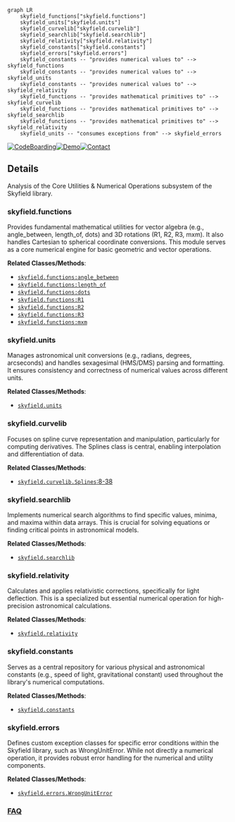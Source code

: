 ```mermaid
graph LR
    skyfield_functions["skyfield.functions"]
    skyfield_units["skyfield.units"]
    skyfield_curvelib["skyfield.curvelib"]
    skyfield_searchlib["skyfield.searchlib"]
    skyfield_relativity["skyfield.relativity"]
    skyfield_constants["skyfield.constants"]
    skyfield_errors["skyfield.errors"]
    skyfield_constants -- "provides numerical values to" --> skyfield_functions
    skyfield_constants -- "provides numerical values to" --> skyfield_units
    skyfield_constants -- "provides numerical values to" --> skyfield_relativity
    skyfield_functions -- "provides mathematical primitives to" --> skyfield_curvelib
    skyfield_functions -- "provides mathematical primitives to" --> skyfield_searchlib
    skyfield_functions -- "provides mathematical primitives to" --> skyfield_relativity
    skyfield_units -- "consumes exceptions from" --> skyfield_errors
```

[![CodeBoarding](https://img.shields.io/badge/Generated%20by-CodeBoarding-9cf?style=flat-square)](https://github.com/CodeBoarding/GeneratedOnBoardings)[![Demo](https://img.shields.io/badge/Try%20our-Demo-blue?style=flat-square)](https://www.codeboarding.org/demo)[![Contact](https://img.shields.io/badge/Contact%20us%20-%20contact@codeboarding.org-lightgrey?style=flat-square)](mailto:contact@codeboarding.org)

## Details

Analysis of the Core Utilities & Numerical Operations subsystem of the Skyfield library.

### skyfield.functions
Provides fundamental mathematical utilities for vector algebra (e.g., angle_between, length_of, dots) and 3D rotations (R1, R2, R3, mxm). It also handles Cartesian to spherical coordinate conversions. This module serves as a core numerical engine for basic geometric and vector operations.


**Related Classes/Methods**:

- <a href="https://github.com/skyfielders/python-skyfield/blob/master/skyfield/functions.py" target="_blank" rel="noopener noreferrer">`skyfield.functions:angle_between`</a>
- <a href="https://github.com/skyfielders/python-skyfield/blob/master/skyfield/functions.py" target="_blank" rel="noopener noreferrer">`skyfield.functions:length_of`</a>
- <a href="https://github.com/skyfielders/python-skyfield/blob/master/skyfield/functions.py" target="_blank" rel="noopener noreferrer">`skyfield.functions:dots`</a>
- <a href="https://github.com/skyfielders/python-skyfield/blob/master/skyfield/functions.py" target="_blank" rel="noopener noreferrer">`skyfield.functions:R1`</a>
- <a href="https://github.com/skyfielders/python-skyfield/blob/master/skyfield/functions.py" target="_blank" rel="noopener noreferrer">`skyfield.functions:R2`</a>
- <a href="https://github.com/skyfielders/python-skyfield/blob/master/skyfield/functions.py" target="_blank" rel="noopener noreferrer">`skyfield.functions:R3`</a>
- <a href="https://github.com/skyfielders/python-skyfield/blob/master/skyfield/functions.py" target="_blank" rel="noopener noreferrer">`skyfield.functions:mxm`</a>


### skyfield.units
Manages astronomical unit conversions (e.g., radians, degrees, arcseconds) and handles sexagesimal (HMS/DMS) parsing and formatting. It ensures consistency and correctness of numerical values across different units.


**Related Classes/Methods**:

- <a href="https://github.com/skyfielders/python-skyfield/blob/master/skyfield/units.py" target="_blank" rel="noopener noreferrer">`skyfield.units`</a>


### skyfield.curvelib
Focuses on spline curve representation and manipulation, particularly for computing derivatives. The Splines class is central, enabling interpolation and differentiation of data.


**Related Classes/Methods**:

- <a href="https://github.com/skyfielders/python-skyfield/blob/master/skyfield/curvelib.py#L8-L38" target="_blank" rel="noopener noreferrer">`skyfield.curvelib.Splines`:8-38</a>


### skyfield.searchlib
Implements numerical search algorithms to find specific values, minima, and maxima within data arrays. This is crucial for solving equations or finding critical points in astronomical models.


**Related Classes/Methods**:

- <a href="https://github.com/skyfielders/python-skyfield/blob/master/skyfield/searchlib.py" target="_blank" rel="noopener noreferrer">`skyfield.searchlib`</a>


### skyfield.relativity
Calculates and applies relativistic corrections, specifically for light deflection. This is a specialized but essential numerical operation for high-precision astronomical calculations.


**Related Classes/Methods**:

- <a href="https://github.com/skyfielders/python-skyfield/blob/master/skyfield/relativity.py" target="_blank" rel="noopener noreferrer">`skyfield.relativity`</a>


### skyfield.constants
Serves as a central repository for various physical and astronomical constants (e.g., speed of light, gravitational constant) used throughout the library's numerical computations.


**Related Classes/Methods**:

- <a href="https://github.com/skyfielders/python-skyfield/blob/master/skyfield/constants.py" target="_blank" rel="noopener noreferrer">`skyfield.constants`</a>


### skyfield.errors
Defines custom exception classes for specific error conditions within the Skyfield library, such as WrongUnitError. While not directly a numerical operation, it provides robust error handling for the numerical and utility components.


**Related Classes/Methods**:

- <a href="https://github.com/skyfielders/python-skyfield/blob/master/skyfield/errors.py" target="_blank" rel="noopener noreferrer">`skyfield.errors.WrongUnitError`</a>




### [FAQ](https://github.com/CodeBoarding/GeneratedOnBoardings/tree/main?tab=readme-ov-file#faq)